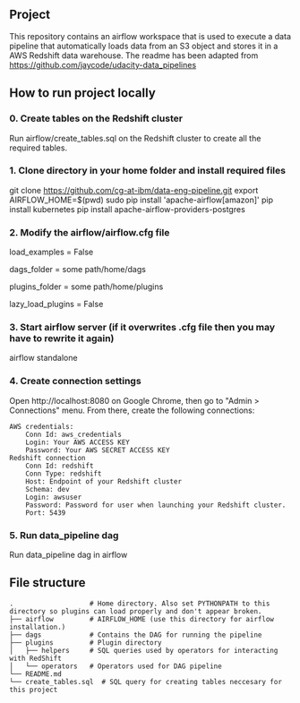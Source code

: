 ## Project

This repository contains an airflow workspace that is used to execute a data pipeline that automatically loads data from an S3 object and stores it in a AWS Redshift data warehouse.
The readme has been adapted from https://github.com/jaycode/udacity-data_pipelines


## How to run project locally

### 0. Create tables on the Redshift cluster

Run airflow/create_tables.sql on the Redshift cluster to create all the required tables.

### 1. Clone directory in your home folder and install required files

git clone https://github.com/cg-at-ibm/data-eng-pipeline.git
export AIRFLOW_HOME=$(pwd)
sudo pip install 'apache-airflow[amazon]'
pip install kubernetes
pip install apache-airflow-providers-postgres 

### 2. Modify the airflow/airflow.cfg file
load_examples = False

dags_folder = some path/home/dags

plugins_folder = some path/home/plugins

lazy_load_plugins = False

### 3. Start airflow server (if it overwrites .cfg file then you may have to rewrite it again)
airflow standalone


### 4. Create connection settings
Open http://localhost:8080 on Google Chrome, then go to "Admin > Connections" menu. From there, create the following connections:

    AWS credentials:
        Conn Id: aws_credentials
        Login: Your AWS ACCESS KEY
        Password: Your AWS SECRET ACCESS KEY
    Redshift connection
        Conn Id: redshift
        Conn Type: redshift
        Host: Endpoint of your Redshift cluster
        Schema: dev
        Login: awsuser
        Password: Password for user when launching your Redshift cluster.
        Port: 5439


### 5. Run data_pipeline dag
Run data_pipeline dag in airflow

## File structure

```plaintext
.                   # Home directory. Also set PYTHONPATH to this directory so plugins can load properly and don't appear broken.
├── airflow         # AIRFLOW_HOME (use this directory for airflow installation.)
├── dags            # Contains the DAG for running the pipeline
├── plugins         # Plugin directory
│   ├── helpers     # SQL queries used by operators for interacting with RedShift
│   └── operators   # Operators used for DAG pipeline
└── README.md      
└── create_tables.sql  # SQL query for creating tables neccesary for this project

